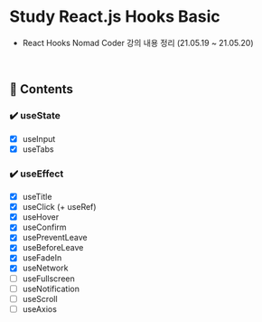 # Study React.js Hooks Basic

- React Hooks Nomad Coder 강의 내용 정리 (21.05.19 ~ 21.05.20)

<br />

## 📌 Contents

### ✔️ useState

- [x] useInput
- [x] useTabs

### ✔️ useEffect

- [x] useTitle
- [x] useClick (+ useRef)
- [x] useHover
- [x] useConfirm
- [x] usePreventLeave
- [x] useBeforeLeave
- [x] useFadeIn
- [x] useNetwork
- [ ] useFullscreen
- [ ] useNotification
- [ ] useScroll
- [ ] useAxios
